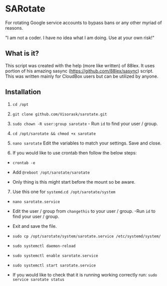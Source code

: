 # SARotate
For rotating Google service accounts to bypass bans or any other myriad of reasons.

"I am not a coder. I have no idea what I am doing. Use at your own risk!"

## What is it?
This script was created with the help (more like written) of 88lex. It uses portion of his amazing sasync (https://github.com/88lex/sasync) script. This was written mainly for CloudBox users but can be utilized by anyone.

## Installation
1. `cd /opt` 

2. `git clone github.com/Visorask/sarotate.git`

3. `sudo chown -R user:group sarotate` - Run `id` to find your user / group.

4. `cd /opt/sarotate && chmod +x sarotate`

5. `nano sarotate` Edit the variables to match your settings. Save and close.

6. If you would like to use crontab then follow the below steps:
  - `crontab -e`
  
  - Add `@reboot /opt/sarotate/sarotate`
  
  - Only thing is this might start before the mount so be aware.
  
7. Use this one for `systemd`.`cd /opt/sarotate/system`
  - `nano sarotate.service`
  
  - Edit the user / group from `changethis` to your user / group. -Run `id` to find your user / group. 
  
  - Exit and save the file. 
  
  - `sudo cp /opt/sarotate/system/sarotate.service /etc/systemd/system/`
  
  - `sudo systemctl daemon-reload`
  
  - `sudo systemctl enable sarotate.service`
  
  - `sudo systemctl start sarotate.service`
  
  - If you would like to check that it is running working correctly run: `sudo service sarotate status`


